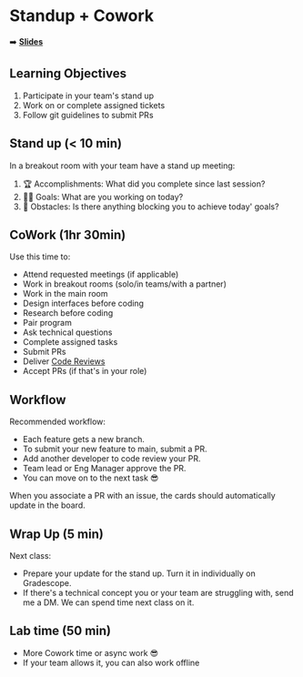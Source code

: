 <!-- .slide: data-background="./Images/header.svg" data-background-repeat="none" data-background-size="40% 40%" data-background-position="center 10%" class="header" -->
# Standup + Cowork

<!-- Put a link to the slides so that students can find them -->

➡️ [**Slides**](https://make-school-courses.github.io/MOB-2.9-Technical-Seminar-MOB/Slides/Lesson4/Lesson4.html ':ignore')

<!-- > -->

## Learning Objectives

1. Participate in your team's stand up
1. Work on or complete assigned tickets
1. Follow git guidelines to submit PRs

<!-- > -->

## Stand up (< 10 min)

In a breakout room with your team have a stand up meeting:

1. 🏆 Accomplishments: What did you complete since last session?
2. 💪🏼 Goals: What are you working on today?
3. 🚧 Obstacles: Is there anything blocking you to achieve today' goals?

<!-- > -->

## CoWork (1hr 30min)

Use this time to:

- Attend requested meetings (if applicable)
- Work in breakout rooms (solo/in teams/with a partner)
- Work in the main room
- Design interfaces before coding
- Research before coding
- Pair program
- Ask technical questions
- Complete assigned tasks
- Submit PRs
- Deliver [Code Reviews]
- Accept PRs (if that's in your role)

[Code Reviews]: CodeReviewGuide.md

<!-- > -->

## Workflow

Recommended workflow:

- Each feature gets a new branch.
- To submit your new feature to main, submit a PR.
- Add another developer to code review your PR.
- Team lead or Eng Manager approve the PR.
- You can move on to the next task 😎

When you associate a PR with an issue, the cards should automatically update in the board.

<!-- > -->

## Wrap Up (5 min)

Next class:

- Prepare your update for the stand up. Turn it in individually on Gradescope.
- If there's a technical concept you or your team are struggling with, send me a DM. We can spend time next class on it.

<!-- > -->

## Lab time (50 min)

- More Cowork time or async work 😎
- If your team allows it, you can also work offline
